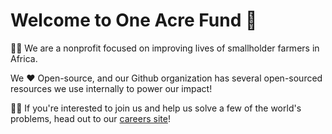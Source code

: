# Welcome to One Acre Fund 🌱

🧑‍🌾 We are a nonprofit focused on improving lives of smallholder farmers in Africa.

We ❤️ Open-source, and our Github organization has several open-sourced resources we use internally to power our impact!

🧑‍💻 If you're interested to join us and help us solve a few of the world's problems, head out to our [careers site](https://oneacrefund.org/careers)!
